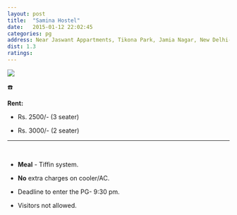 ```yaml
---
layout: post
title:  "Samina Hostel"
date:   2015-01-12 22:02:45
categories: pg
address: Near Jaswant Appartments, Tikona Park, Jamia Nagar, New Delhi-110025.
dist: 1.3
ratings:
---
```


<a href="https://www.google.co.in/maps/place/Samina+Girls+Hostel/@28.563311, 77.289945,17z/data=!3m1!4b1!4m2!3m1!1s0x390ce474c1388f19:0x4fce385ecea0557b?hl=en">
        <img src="https://maps.googleapis.com/maps/api/staticmap?visible=Jamia+Millia+Islamia&size=640x300&scale=2&maptype=roadmap&markers=%7Ccolor:red%7Clabel:S%7C28.563311, 77.289945&markers=size:mid|color:green%7Clabel:FET%7C28.5606083,77.2790183&markers=size:mid|color:green%7Clabel:FET%7C28.561075,77.280960&path=color:0x0000ff|weight:3|28.561163, 77.279366|28.561370, 77.279388|28.561559, 77.279409|28.561483, 77.279602|28.561257, 77.279624|28.561031, 77.280461|28.561031, 77.281319|28.560974, 77.282370|28.561050, 77.282757|28.561106, 77.282993|28.561634, 77.284259|28.561672, 77.284495|28.561766, 77.284902|28.561898, 77.285095|28.562237, 77.285825|28.562237, 77.286276|28.562312, 77.286555|28.562312, 77.287005|28.562275, 77.287434|28.562388, 77.287627|28.562614, 77.288507|28.562802, 77.288443|28.562727, 77.288808|28.562897, 77.289022|28.562727, 77.289258|28.563029, 77.289666|28.563236, 77.289816|28.563311, 77.289945" />
</a>

:phone:


**Rent:**

* Rs. 2500/- (3 seater)

* Rs. 3000/- (2 seater)


<hr><br>

*  **Meal** - Tiffin system.

*  **No** extra charges on cooler/AC.

*    Deadline to enter the PG- 9:30 pm.

*    Visitors not allowed.